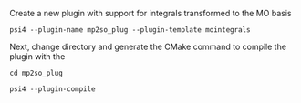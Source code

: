 Create a new plugin with support for integrals transformed to the MO basis

`psi4 --plugin-name mp2so_plug --plugin-template mointegrals`

Next, change directory and generate the CMake command to compile the plugin with the 

`cd mp2so_plug`

```psi4 --plugin-compile```

